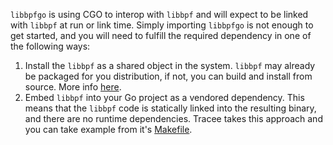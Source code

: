 `libbpfgo` is using CGO to interop with `libbpf` and will expect to be linked with `libbpf` at run or link time. Simply importing `libbpfgo` is not enough to get started, and you will need to fulfill the required dependency in one of the following ways:

1. Install the `libbpf` as a shared object in the system. `libbpf` may already be packaged for you distribution, if not, you can build and install from source. More info [here](https://github.com/`libbpf`/`libbpf`).
2. Embed `libbpf` into your Go project as a vendored dependency. This means that the `libbpf` code is statically linked into the resulting binary, and there are no runtime dependencies. Tracee takes this approach and you can take example from it's [Makefile](https://github.com/aquasecurity/tracee/blob/main/Makefile).

